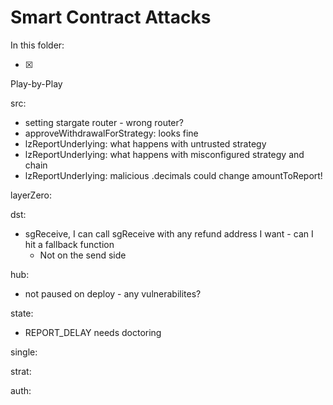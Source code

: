 # Smart Contract Attacks

In this folder:

- [x]  

Play-by-Play

src:
- setting stargate router - wrong router?
- approveWithdrawalForStrategy: looks fine
- lzReportUnderlying: what happens with untrusted strategy
- lzReportUnderlying: what happens with misconfigured strategy and chain
- lzReportUnderlying: malicious .decimals could change amountToReport!






layerZero:



dst:
- sgReceive, I can call sgReceive with any refund address I want - can I hit a fallback function
    - Not on the send side


hub:
- not paused on deploy - any vulnerabilites?


state:
- REPORT_DELAY needs doctoring

single:


strat:


auth: